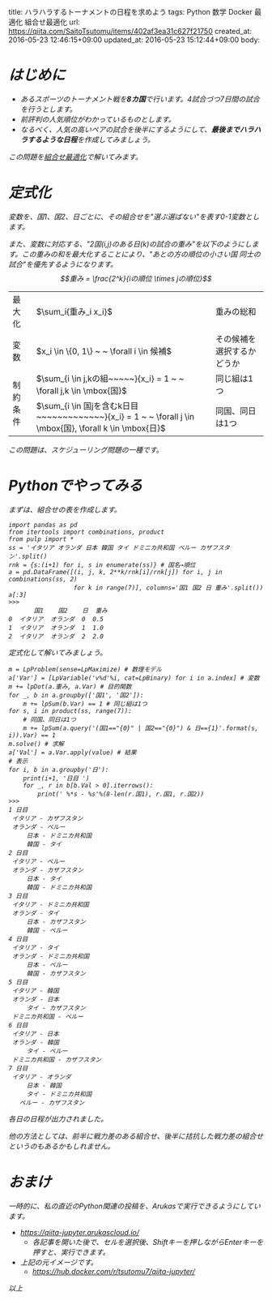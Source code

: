 title: ハラハラするトーナメントの日程を求めよう
tags: Python 数学 Docker 最適化 組合せ最適化
url: https://qiita.com/SaitoTsutomu/items/402af3ea31c627f21750
created_at: 2016-05-23 12:46:15+09:00
updated_at: 2016-05-23 15:12:44+09:00
body:

# <i class='fa fa-braille' /> はじめに
- あるスポーツのトーナメント戦を**8カ国**で行います。4試合づつ7日間の試合を行うとします。
- 前評判の人気順位がわかっているものとします。
- なるべく、人気の高いペアの試合を後半にするようにして、**最後までハラハラするような日程**を作成してみましょう。

この問題を[組合せ最適化](http://qiita.com/Tsutomu-KKE@github/items/bfbf4c185ed7004b5721)で解いてみます。

# <i class='fa fa-braille' /> 定式化
変数を、国1、国2、日ごとに、その組合せを"選ぶ選ばない"を表す0-1変数とします。

また、変数に対応する、"2国(i,j)のある日(k)の試合の重み"を以下のようにします。この重みの和を最大化することにより、"あとの方の順位の小さい国 同士の試合"を優先するようになります。
$$重み = \frac{2^k}{iの順位 \times jの順位}$$


<table>
<tr><td>最大化</td><td>$\sum_i{重み_i x_i}$</td><td>重みの総和</td></tr>
<tr><td >変数</td><td>$x_i \in \{0,  1\} ~ ~ \forall i \in 候補$</td><td>その候補を選択するかどうか</td></tr>
<tr><td rowspan="2">制約条件</td><td>$\sum_{i \in j,kの組~~~~~}{x_i} = 1 ~ ~ \forall j,k \in \mbox{国}$</td><td>同じ組は1つ</td></tr>
<tr><td>$\sum_{i \in 国jを含むk日目~~~~~~~~~~~~~}{x_i} = 1 ~ ~ \forall j \in \mbox{国}, \forall k \in \mbox{日}$</td><td>同国、同日は1つ</td></tr>
</table>
この問題は、スケジューリング問題の一種です。

# <i class='fa fa-braille' /> Pythonでやってみる
まずは、組合せの表を作成します。

```py3:python3
import pandas as pd
from itertools import combinations, product
from pulp import *
ss = 'イタリア オランダ 日本 韓国 タイ ドミニカ共和国 ペルー カザフスタン'.split()
rnk = {s:(i+1) for i, s in enumerate(ss)} # 国名→順位
a = pd.DataFrame([(i, j, k, 2**k/rnk[i]/rnk[j]) for i, j in combinations(ss, 2)
                  for k in range(7)], columns='国1 国2 日 重み'.split())
a[:3]
>>>
       国1    国2    日  重み
0  イタリア  オランダ  0  0.5
1  イタリア  オランダ  1  1.0
2  イタリア  オランダ  2  2.0
```

定式化して解いてみましょう。

```py3:python3
m = LpProblem(sense=LpMaximize) # 数理モデル
a['Var'] = [LpVariable('v%d'%i, cat=LpBinary) for i in a.index] # 変数
m += lpDot(a.重み, a.Var) # 目的関数
for _, b in a.groupby(['国1', '国2']):
    m += lpSum(b.Var) == 1 # 同じ組は1つ
for s, i in product(ss, range(7)):
    # 同国、同日は1つ
    m += lpSum(a.query('(国1=="{0}" | 国2=="{0}") & 日=={1}'.format(s, i)).Var) == 1
m.solve() # 求解
a['Val'] = a.Var.apply(value) # 結果
# 表示
for i, b in a.groupby('日'):
    print(i+1, '日目 ')
    for _, r in b[b.Val > 0].iterrows():
        print(' %*s - %s'%(8-len(r.国1), r.国1, r.国2))
>>>
1 日目 
 イタリア - カザフスタン
 オランダ - ペルー
     日本 - ドミニカ共和国
     韓国 - タイ
2 日目 
 イタリア - ペルー
 オランダ - カザフスタン
     日本 - タイ
     韓国 - ドミニカ共和国
3 日目 
 イタリア - ドミニカ共和国
 オランダ - タイ
     日本 - カザフスタン
     韓国 - ペルー
4 日目 
 イタリア - タイ
 オランダ - ドミニカ共和国
     日本 - ペルー
     韓国 - カザフスタン
5 日目 
 イタリア - 韓国
 オランダ - 日本
     タイ - カザフスタン
 ドミニカ共和国 - ペルー
6 日目 
 イタリア - 日本
 オランダ - 韓国
     タイ - ペルー
 ドミニカ共和国 - カザフスタン
7 日目 
 イタリア - オランダ
     日本 - 韓国
     タイ - ドミニカ共和国
   ペルー - カザフスタン
```

各日の日程が出力されました。

他の方法としては、前半に戦力差のある組合せ、後半に拮抗した戦力差の組合せというのもあるかもしれません。

# <i class='fa fa-braille' /> おまけ
一時的に、私の直近のPython関連の投稿を、Arukasで実行できるようにしています。

- https://qiita-jupyter.arukascloud.io/
    - 各記事を開いた後で、セルを選択後、Shiftキーを押しながらEnterキーを押すと、実行できます。
- 上記の元イメージです。
    - https://hub.docker.com/r/tsutomu7/qiita-jupyter/

以上

